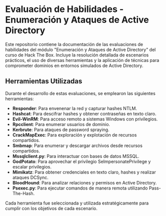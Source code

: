 # Evaluación de Habilidades - Enumeración y Ataques de Active Directory

Este repositorio contiene la documentación de las evaluaciones de habilidades del módulo "Enumeración y Ataques de Active Directory" del curso de Hack The Box. Incluye la resolución detallada de escenarios prácticos, el uso de diversas herramientas y la aplicación de técnicas para comprometer dominios en entornos simulados de Active Directory.

## Herramientas Utilizadas

Durante el desarrollo de estas evaluaciones, se emplearon las siguientes herramientas:

- **Responder**: Para envenenar la red y capturar hashes NTLM.
- **Hashcat**: Para descifrar hashes y obtener contraseñas en texto claro.
- **Evil-WinRM**: Para acceso remoto a sistemas Windows con privilegios.
- **Rpcclient**: Para enumerar usuarios de dominio.
- **Kerbrute**: Para ataques de password spraying.
- **CrackMapExec**: Para exploración y explotación de recursos compartidos.
- **Smbmap**: Para enumerar y descargar archivos desde recursos compartidos.
- **Mssqlclient.py**: Para interactuar con bases de datos MSSQL.
- **GodPotato**: Para aprovechar el privilegio SeImpersonatePrivilege y escalar privilegios.
- **Mimikatz**: Para obtener credenciales en texto claro, hashes y realizar ataques DCSync.
- **BloodHound**: Para analizar relaciones y permisos en Active Directory.
- **Psexec.py**: Para ejecutar comandos de manera remota utilizando Pass-The-Hash.

Cada herramienta fue seleccionada y utilizada estratégicamente para cumplir con los objetivos de cada escenario.
